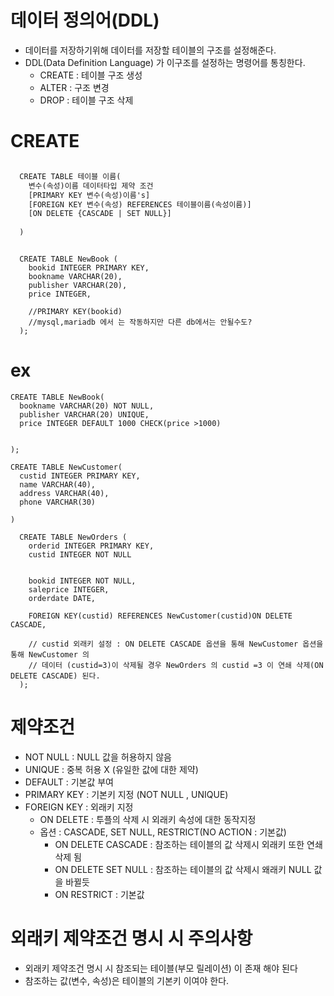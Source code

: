 # 데이터 정의어(DDL)
  - 데이터를 저장하기위해 데이터를 저장할 테이블의 구조를 설정해준다.
  - DDL(Data Definition Language) 가 이구조를 설정하는 명령어를 통칭한다.
    - CREATE : 테이블 구조 생성
    - ALTER : 구조 변경
    - DROP : 테이블 구조 삭제
 
# CREATE 
  ~~~html
  
    CREATE TABLE 테이블 이름(
      변수(속성)이름 데이터타입 제약 조건  
      [PRIMARY KEY 변수(속성)이름's]
      [FOREIGN KEY 변수(속성) REFERENCES 테이블이름(속성이름)]
      [ON DELETE {CASCADE | SET NULL}]
    
    )
  
  ~~~
    
  ~~~

    CREATE TABLE NewBook (
      bookid INTEGER PRIMARY KEY,
      bookname VARCHAR(20),
      publisher VARCHAR(20),
      price INTEGER,
      
      //PRIMARY KEY(bookid) 
      //mysql,mariadb 에서 는 작동하지만 다른 db에서는 안될수도?
    );
 ~~~
# ex
  ~~~
  CREATE TABLE NewBook(
    bookname VARCHAR(20) NOT NULL,
    publisher VARCHAR(20) UNIQUE,
    price INTEGER DEFAULT 1000 CHECK(price >1000)
  
  
  );
  
  ~~~

  ~~~
  CREATE TABLE NewCustomer(
    custid INTEGER PRIMARY KEY,
    name VARCHAR(40),
    address VARCHAR(40),
    phone VARCHAR(30)
  
  )
  
  ~~~

  ~~~
    CREATE TABLE NewOrders (
      orderid INTEGER PRIMARY KEY,
      custid INTEGER NOT NULL
      
      
      bookid INTEGER NOT NULL,
      saleprice INTEGER,
      orderdate DATE,
    
      FOREIGN KEY(custid) REFERENCES NewCustomer(custid)ON DELETE CASCADE,
      
      // custid 외래키 설정 : ON DELETE CASCADE 옵션을 통해 NewCustomer 옵션을 통해 NewCustomer 의 
      // 데이터 (custid=3)이 삭제될 경우 NewOrders 의 custid =3 이 연쇄 삭제(ON DELETE CASCADE) 된다.
    );
  ~~~

     
 # 제약조건 
  - NOT NULL : NULL 값을 허용하지 않음
  - UNIQUE : 중복 허용 X (유일한 값에 대한 제약)
  - DEFAULT : 기본값 부여
  - PRIMARY KEY : 기본키 지정 (NOT NULL , UNIQUE)
  - FOREIGN KEY : 외래키 지정
    - ON DELETE : 투플의 삭제 시 외래키 속성에 대한 동작지정
    - 옵션 : CASCADE, SET NULL, RESTRICT(NO ACTION : 기본값)
      - ON DELETE CASCADE : 참조하는 테이블의 값 삭제시 외래키 또한 연쇄 삭제 됨 
      - ON DELETE SET NULL : 참조하는 테이블의 값 삭제시 왜래키 NULL 값을 바뀔듯 
      - ON RESTRICT : 기본값
      
 # 외래키 제약조건 명시 시 주의사항
  - 외래키 제약조건 명시 시 참조되는 테이블(부모 릴레이션) 이 존재 해야 된다
  - 참조하는 값(변수, 속성)은 테이블의 기본키 이여야 한다.
      
    
  
    
